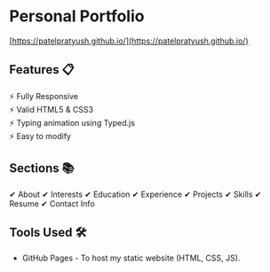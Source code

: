 # Personal Portfolio
[https://patelpratyush.github.io/](https://patelpratyush.github.io/)


## Features 📋
&#9889; Fully Responsive  
&#9889; Valid HTML5 & CSS3  
&#9889; Typing animation using Typed.js  
&#9889; Easy to modify  

## Sections 📚
&#10004; About
&#10004; Interests
&#10004; Education
&#10004; Experience
&#10004; Projects
&#10004; Skills
&#10004; Resume
&#10004; Contact Info

## Tools Used 🛠
- GitHub Pages - To host my static website (HTML, CSS, JS).
